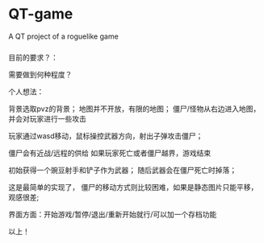 # QT-game
A QT project of a roguelike game
###
目前的要求？：


需要做到何种程度？

个人想法：

背景选取pvz的背景；
地图并不开放，有限的地图；
僵尸/怪物从右边进入地图，并会对玩家进行一些攻击

玩家通过wasd移动，鼠标操控武器方向，射出子弹攻击僵尸；

僵尸会有近战/远程的供给
如果玩家死亡或者僵尸越界，游戏结束

初始获得一个豌豆射手和铲子作为武器；
随后武器会在僵尸死亡时掉落；

这是最简单的实现了，
僵尸的移动方式则比较困难，如果是静态图片只能平移，观感很差;

界面方面：开始游戏/暂停/退出/重新开始就行/可以加一个存档功能

以上！

###


